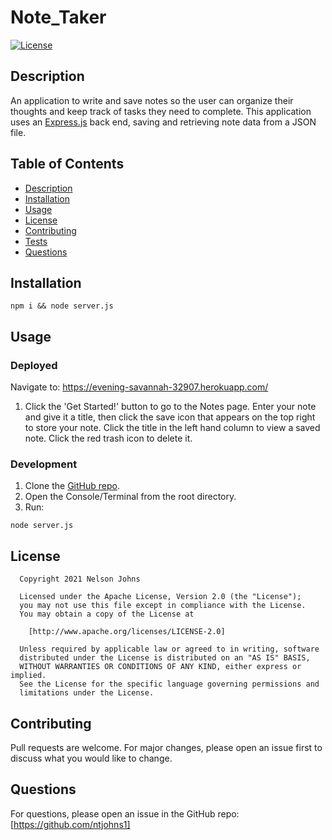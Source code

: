 
# Note_Taker

[![License](https://img.shields.io/badge/License-Apache_2.0-blue.svg)](https://opensource.org/licenses/Apache-2.0)

## Description

 An application to write and save notes so the user can organize their thoughts and keep track of tasks they need to complete. This application uses an [Express.js](https://expressjs.com/) back end, saving and retrieving note data from a JSON file.

## Table of Contents

- [Description](#description)
- [Installation](#installation)
- [Usage](#usage)
- [License](#license)
- [Contributing](#contributing)
- [Tests](#tests)
- [Questions](#questions)

## Installation
```
npm i && node server.js
```

## Usage

### Deployed

Navigate to: https://evening-savannah-32907.herokuapp.com/

1. Click the 'Get Started!' button to go to the Notes page. Enter your note and give it a title, then click the save icon that appears on the top right to store your note. Click the title in the left hand column to view a saved note. Click the red trash icon to delete it.

### Development

1. Clone the [GitHub repo](https://github.com/ntjohns1/Note_Taker).
2. Open the Console/Terminal from the root directory.
3. Run:
```
node server.js
```

## License  

      Copyright 2021 Nelson Johns

      Licensed under the Apache License, Version 2.0 (the "License");
      you may not use this file except in compliance with the License.
      You may obtain a copy of the License at
   
        [http://www.apache.org/licenses/LICENSE-2.0]
   
      Unless required by applicable law or agreed to in writing, software
      distributed under the License is distributed on an "AS IS" BASIS,
      WITHOUT WARRANTIES OR CONDITIONS OF ANY KIND, either express or implied.
      See the License for the specific language governing permissions and
      limitations under the License.
      

## Contributing
Pull requests are welcome. For major changes, please open an issue first to discuss what you would like to change.

## Questions
For questions, please open an issue in the GitHub repo: [https://github.com/ntjohns1]